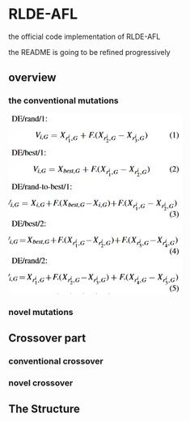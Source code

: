 # RLDE-AFL

the official code implementation of RLDE-AFL

the README is going to be refined progressively 
<!-- which is accepted as a full paper in GECCO 2025 -->

## overview

<!-- 这里应该有大致论文里introduction的东西 -->
<!-- 那张图有点不妥就不想放 -->
<!-- 以及引用是否还是用这个 -->

### the conventional mutations

![Conventional Mutation](introduction/conventional_mutation/overview.png)

<!-- ![add more](introduction/novel_mutation/mutation7_CoDE/mutation.png) -->

### novel mutations

<!-- | NAME                                                                                      | MUTATION                                                                                                                                  | LINK                                                                        |
| ----------------------------------------------------------------------------------------- | ----------------------------------------------------------------------------------------------------------------------------------------- | --------------------------------------------------------------------------- |
| MDE                                                                                       | ![MDE](introduction/novel_mutation/mutation1_MDE/mutation.png)                                                                            | [MDE](introduction/novel_mutation/mutation1_MDE/mutation1.pdf)              |
| ?                                                                                         | ![MDE_pBX](introduction/novel_mutation/mutation2/mutation.png)                                                                            | [mutation2](introduction/novel_mutation/mutation2/mutation2.pdf)            |
| JADE                                                                                      | ![JADE](introduction/novel_mutation/mutation3_JADE/mutation.png)                                                                          | [JADE](introduction/novel_mutation/mutation3_JADE/mutation3-jade.pdf)       |
| Differential evolution with topographical mutation applied to nuclear reactor core design | ![?](introduction/novel_mutation/mutation4/mutation.png)                                                                                  | [mutation4](introduction/novel_mutation/mutation4/mutation4.pdf)            |
| Proposed Proximity-Based Mutation Framework                                               | ![mutation5](introduction/novel_mutation/mutation5/mutation.png)                                                                          | [mutation5](introduction/novel_mutation/mutation5/mutation5.pdf)            |
| MADDE                                                                                     | ![MADDE](introduction/novel_mutation/mutation6_MADDE/mutation1&2.png) ![MADDE](introduction/novel_mutation/mutation6_MADDE/mutation3.png) | [MADDE](introduction/novel_mutation/mutation6_MADDE/mutation6-MADDE.pdf)    |
| HARDDE                                                                                    | ![HARDDE](introduction/novel_mutation/mutation8-HARDDE/mutation.png)                                                                      | [HARDDE](introduction/novel_mutation/mutation8-HARDDE/mutation8-HARDDE.pdf) |
| An Improved Differential Evolution Algorithm and Its Applications to Orbit Design         | ![?](introduction/novel_mutation/mutation9/mutation.png)                                                                                  | [mutation9](introduction/novel_mutation/mutation9/mutation9.pdf)            | -->
<!-- 这个太碎了，而且有些没用上，需要重写 -->

## Crossover part

### conventional crossover

### novel crossover

## The Structure